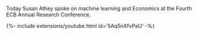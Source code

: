 Today Susan Athey spoke on machine learning and Economics at the Fourth ECB Annual Research Conference. 

<div>{%- include extensions/youtube.html id='5Aq5nXfvPaU' -%}</div>
